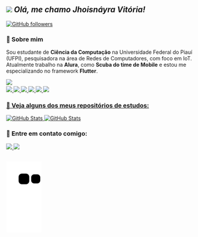 
## <img src="https://media.giphy.com/media/du3J3cXyzhj75IOgvA/giphy.gif" width="30px">&nbsp;***Olá, me chamo Jhoisnáyra Vitória!***
<!-- ![Visitor](https://visitor-badge.laobi.icu/badge?page_id=jhoisz.repoName)  -->
[![GitHub followers](https://img.shields.io/github/followers/jhoisz.svg?style=social&label=Follow)](https://github.com/jhoisz?tab=followers)<br/>
<!-- <img align="right" alt="GIF" height="160px" src="https://media.giphy.com/media/du3J3cXyzhj75IOgvA/giphy.gif" /> -->


### 🎐 Sobre mim


  <img align="right" alt="" height="350" style="border-radius:50px;" src="https://media2.giphy.com/media/xd22iKsu0Wn0Q/giphy.gif?cid=ecf05e476eqzgki5awbbaeqssexr9zss3p3xauc58t13vwss&rid=giphy.gif&ct=s">

Sou estudante de <strong>Ciência da Computação</strong> na Universidade Federal do Piauí (UFPI), pesquisadora na área de Redes de Computadores, com foco em IoT. Atualmente trabalho na <strong>Alura</strong>, como <strong>Scuba do time de Mobile</strong> e estou me especializando no framework <strong>Flutter</strong>.



<div>
 <a href="https://github.com/jhoisz">
<!-- <img height="170em" src="https://github-readme-stats.vercel.app/api/top-langs/?username=jhoisz&layout=compact&langs_count=7&theme=tokyonight"/> -->
<img height="170em" src="https://github-readme-stats.vercel.app/api?username=jhoisz&show_icons=true&theme=tokyonight&include_all_commits=true&count_private=true"/>
</div>
 
 <div>
 <img src="https://img.shields.io/badge/Flutter-%2302569B.svg?style=for-the-badge&logo=Flutter&logoColor=white" target="_blank">
 <img src="https://img.shields.io/badge/dart-%230175C2.svg?style=for-the-badge&logo=dart&logoColor=white"></img>
 <img src="https://img.shields.io/badge/figma-%23F24E1E.svg?style=for-the-badge&logo=figma&logoColor=white"></img>
 <img src="https://img.shields.io/badge/html5-%23E34F26.svg?style=for-the-badge&logo=html5&logoColor=white"></img>
 <img src="https://img.shields.io/badge/css3-%231572B6.svg?style=for-the-badge&logo=css3&logoColor=white"></img>
 <img src="https://img.shields.io/badge/markdown-%23000000.svg?style=for-the-badge&logo=markdown&logoColor=white"></img>
</div>

<div>


### 📌 Veja alguns dos meus repositórios de estudos:

<div>
  <p>
    <a href="https://github.com/jhoisz/Bytebank_Provider">
      <img src="https://github-readme-stats.vercel.app/api/pin/?username=jhoisz&repo=Bytebank_Provider" alt="GitHub Stats" />
    </a>
    <a href="https://github.com/jhoisz/dart_sintaxe_colecoes_e_dinamismo">
      <img src="https://github-readme-stats.vercel.app/api/pin/?username=jhoisz&repo=dart_sintaxe_colecoes_e_dinamismo" alt="GitHub Stats" />
    </a>
  </p>
</div>
  
  
<!--  <img align="right" alt="" height="150" style="border-radius:50px;" src="https://media.discordapp.net/attachments/962040838123319319/1050874733861810296/ezgif.com-gif-maker.gif"> -->
 
 <h3><strong> 🔗 Entre em contato comigo: </strong></h3>
  <a href= "https://www.linkedin.com/in/jhoisnayra-rodrigues/">
  <img src="https://img.shields.io/badge/LinkedIn-0077B5?style=for-the-badge&logo=linkedin&logoColor=white">
 </a> 
 <a href= "mailto:jhois.alu@gmail.com">
  <img src="https://img.shields.io/badge/Gmail-D14836?style=for-the-badge&logo=gmail&logoColor=white">
 </a> 
</div>



  
  ##
    
 <div> 
  
  ![Snake animation](https://github.com/jhoisz/jhoisz/blob/output/github-contribution-grid-snake.svg)
</div>

